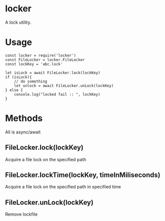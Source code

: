 # locker

A lock utility.

# Usage 

```
const locker = require('locker')
const FileLocker = locker.FileLocker
const lockKey = 'abc.lock'

let isLock = await FileLocker.lock(lockKey)
if (isLock){
    // do something
    let unlock = await FileLocker.unLock(lockKey)
} else {
    console.log("locked fail :: ", lockKey)
}
```

# Methods
All is async/await 

## FileLocker.lock(lockKey)
Acquire a file lock on the specified path

## FileLocker.lockTime(lockKey, timeInMiliseconds)
Acquire a file lock on the specified path in specified time
## FileLocker.unLock(lockKey)
Remove lockfile

